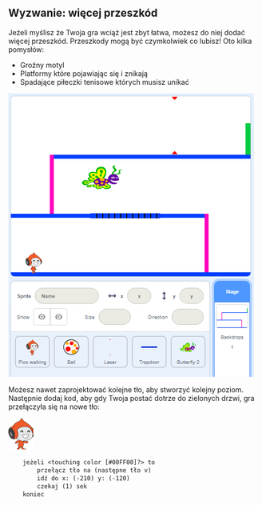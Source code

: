 ## Wyzwanie: więcej przeszkód

Jeżeli myślisz że Twoja gra wciąż jest zbyt łatwa, możesz do niej dodać więcej przeszkód. Przeszkody mogą być czymkolwiek co lubisz! Oto kilka pomysłów:

+ Groźny motyl
+ Platformy które pojawiając się i znikają
+ Spadające piłeczki tenisowe których musisz unikać

![screenshot](images/dodge-obstacles.png)

Możesz nawet zaprojektować kolejne tło, aby stworzyć kolejny poziom. Następnie dodaj kod, aby gdy Twoja postać dotrze do zielonych drzwi, gra przełączyła się na nowe tło:

![duszek Pico walking](images/pico_walking_sprite.png)

```blocks3
    jeżeli <touching color [#00FF00]?> to
        przełącz tło na (następne tło v)
        idź do x: (-210) y: (-120)
        czekaj (1) sek
    koniec
```
